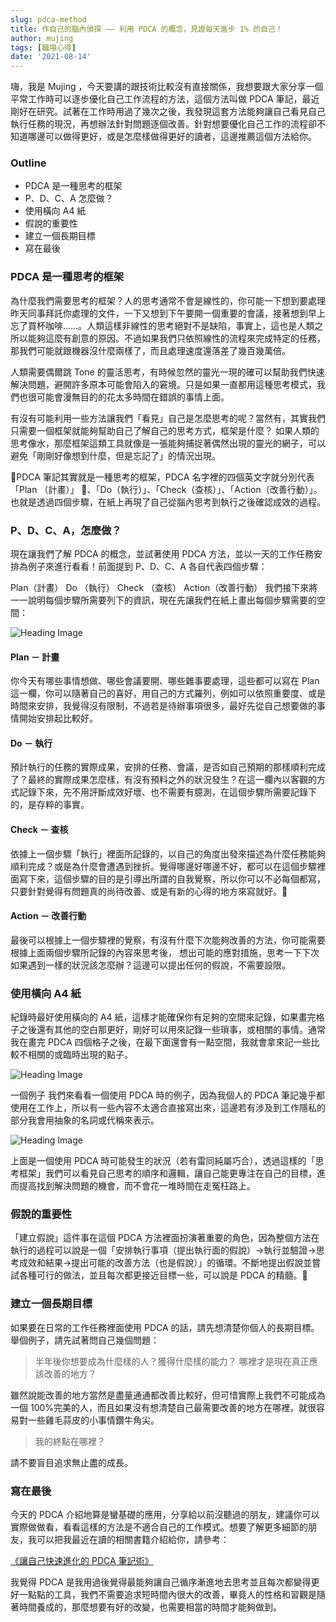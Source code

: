 ```yaml
---
slug: pdca-method
title: 作自己的腦內偵探 —— 利用 PDCA 的概念，見證每天進步 1% 的自己！
author: mujing
tags: [職場心得]
date: '2021-08-14'
---
```


嗨，我是 Mujing ，今天要講的跟技術比較沒有直接關係，我想要跟大家分享一個平常工作時可以逐步優化自己工作流程的方法，這個方法叫做 PDCA 筆記，最近剛好在研究。試著在工作時用過了幾次之後，我發現這套方法能夠讓自己看見自己執行任務的現況，再想辦法針對問題逐個改善。針對想要優化自己工作的流程卻不知道哪邊可以做得更好，或是怎麼樣做得更好的讀者，這邊推薦這個方法給你。

### Outline

- PDCA 是一種思考的框架
- P、D、C、A 怎麼做？
- 使用橫向 A4 紙
- 假說的重要性
- 建立一個長期目標
- 寫在最後

### PDCA 是一種思考的框架

為什麼我們需要思考的框架？人的思考通常不會是線性的，你可能一下想到要處理昨天同事拜託你處理的文件，一下又想到下午要開一個重要的會議，接著想到早上忘了買杯咖啡……。人類這樣非線性的思考絕對不是缺陷，事實上，這也是人類之所以能夠這麼有創意的原因。不過如果我們只依照線性的流程來完成特定的任務，那我們可能就跟機器沒什麼兩樣了，而且處理速度還落差了幾百幾萬倍。

人類需要偶爾跳 Tone 的靈活思考，有時候忽然的靈光一現的確可以幫助我們快速解決問題，避開許多原本可能會陷入的窘境。只是如果一直都用這種思考模式，我們也很可能會漫無目的的花太多時間在錯誤的事情上面。

有沒有可能利用一些方法讓我們「看見」自己是怎麼思考的呢？當然有，其實我們只需要一個框架就能夠幫助自己了解自己的思考方式，框架是什麼？ 如果人類的思考像水，那麼框架這類工具就像是一張能夠捕捉著偶然出現的靈光的網子，可以避免「剛剛好像想到什麼，但是忘記了」的情況出現。

PDCA 筆記其實就是一種思考的框架，PDCA 名字裡的四個英文字就分別代表「Plan （計畫）」 、「Do（執行）」、「Check（查核）」、「Action（改善行動）」。也就是透過四個步驟，在紙上再現了自己從腦內思考到執行之後確認成效的過程。

### P、D、C、A，怎麼做？

現在讓我們了解 PDCA 的概念，並試著使用 PDCA 方法，並以一天的工作任務安排為例子來進行看看！前面提到 P、D、C、A 各自代表四個步驟：

Plan（計畫）
Do （執行）
Check （查核）
Action（改善行動）
我們接下來將一一說明每個步驟所需要列下的資訊，現在先讓我們在紙上畫出每個步驟需要的空間：

![Heading Image](/static/images/blog/working/pdca-method-intro.png)

#### Plan － 計畫

你今天有哪些事情想做、哪些會議要開、哪些雜事要處理，這些都可以寫在 Plan 這一欄，你可以隨著自己的喜好，用自己的方式羅列，例如可以依照重要度、或是時間來安排，我覺得沒有限制，不過若是待辦事項很多，最好先從自己想要做的事情開始安排起比較好。

#### Do － 執行

預計執行的任務的實際成果，安排的任務、會議，是否如自己預期的那樣順利完成了？最終的實際成果怎麼樣，有沒有預料之外的狀況發生？在這一欄內以客觀的方式記錄下來，先不用評斷成效好壞、也不需要有臆測，在這個步驟所需要記錄下的，是存粹的事實。

#### Check － 查核

依據上一個步驟「執行」裡面所記錄的，以自己的角度出發來描述為什麼任務能夠順利完成？或是為什麼會遭遇到挫折。覺得哪邊好哪邊不好，都可以在這個步驟裡面寫下來，這個步驟的目的是引導出所謂的自我覺察，所以你可以不必每個都寫，只要針對覺得有問題真的尚待改善、或是有新的心得的地方來寫就好。

#### Action － 改善行動

最後可以根據上一個步驟裡的覺察，有沒有什麼下次能夠改善的方法，你可能需要根據上面兩個步驟所記錄的內容來思考後， 想出可能的應對措施，思考一下下次如果遇到一樣的狀況該怎麼辦？這邊可以提出任何的假說，不需要設限。

### 使用橫向 A4 紙

紀錄時最好使用橫向的 A4 紙，這樣才能確保你有足夠的空間來記錄，如果畫完格子之後還有其他的空白那更好，剛好可以用來記錄一些瑣事，或相關的事情。通常我在畫完 PDCA 四個格子之後，在最下面還會有一點空間，我就會拿來記一些比較不相關的或臨時出現的點子。

![Heading Image](/static/images/blog/working/pdca-method-note.png)

一個例子
我們來看看一個使用 PDCA 時的例子，因為我個人的 PDCA 筆記幾乎都使用在工作上，所以有一些內容不太適合直接寫出來，這邊若有涉及到工作隱私的部分我會用抽象的名詞或代稱來表示。

![Heading Image](/static/images/blog/working/pdca-method-example.png)

上面是一個使用 PDCA 時可能發生的狀況（若有雷同純屬巧合），透過這樣的「思考框架」我們可以看見自己思考的順序和邏輯，讓自己能更專注在自己的目標，進而提高找到解決問題的機會，而不會花一堆時間在走冤枉路上。

### 假說的重要性

「建立假說」這件事在這個 PDCA 方法裡面扮演著重要的角色，因為整個方法在執行的過程可以說是一個「安排執行事項（提出執行面的假說）->執行並驗證->思考成效和結果->提出可能的改善方法（也是假說）」的循環。不斷地提出假說並嘗試各種可行的做法，並且每次都更接近目標一些，可以說是 PDCA 的精髓。

### 建立一個長期目標

如果要在日常的工作任務裡面使用 PDCA 的話，請先想清楚你個人的長期目標。舉個例子，請先試著問自己幾個問題：

> 半年後你想要成為什麼樣的人？獲得什麼樣的能力？
> 哪裡才是現在真正應該改善的地方？

雖然說能改善的地方當然是盡量通通都改善比較好，但可惜實際上我們不可能成為一個 100%完美的人，而且如果沒有想清楚自己最需要改善的地方在哪裡，就很容易對一些雞毛蒜皮的小事情鑽牛角尖。

> 我的終點在哪裡？

請不要盲目追求無止盡的成長。

### 寫在最後

今天的 PDCA 介紹地算是蠻基礎的應用，分享給以前沒聽過的朋友，建議你可以實際做做看，看看這樣的方法是不適合自己的工作模式。想要了解更多細節的朋友，我可以把我最近在讀的相關書籍介紹給你，請參考：

[《讓自己快速進化的 PDCA 筆記術》](https://www.books.com.tw/products/0010761289)

我覺得 PDCA 是我用過後覺得最能夠讓自己循序漸進地去思考並且每次都變得更好一點點的工具，我們不需要追求短時間內很大的改善，畢竟人的性格和習觀是隨著時間養成的，那麼想要有好的改變，也需要相當的時間才能夠做到。
